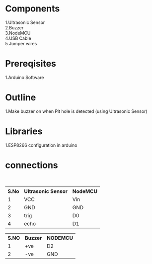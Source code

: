 # Components
1.Ultrasonic Sensor<br>
2.Buzzer<br>
3.NodeMCU<br>
4.USB Cable<br>
5.Jumper wires<br>


# Prereqisites
1.Arduino Software


# Outline
1.Make buzzer on when Pit hole is detected (using Ultrasonic Sensor)


# Libraries
1.ESP8266 configuration in arduino<br>

# connections
<table>
  <tr>
    <th>S.No</th>
    <th>Ultrasonic Sensor</th>
    <th>NodeMCU</th>
  </tr>
  <tr>
    <td>1</td>
    <td>VCC</td>
    <td>Vin</td>
  </tr>
  <tr>
    <td>2</td>
    <td>GND</td>
    <td>GND</td>
  </tr>
  <tr>
    <td>3</td>
    <td>trig</td>
    <td>D0</td>
  </tr>
  <tr>
    <td>4</td>
    <td>echo</td>
    <td>D1</td>
  </tr>
  </table>
  
  <table>
  <tr>
    <th>S.NO</th>
    <th>Buzzer</th>
    <th>NODEMCU</th>
  </tr>
  <tr>
    <td>1</td>
    <td>+ve</td>
    <td>D2</td>
  </tr>
  <tr>
    <td>2</td>
    <td>-ve</td>
    <td>GND</td>
  </tr>
</table>
    
